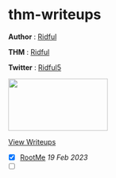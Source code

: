 # thm-writeups

**Author** : [Ridful](../../../)

**THM** : [Ridful](https://tryhackme.com/p/Ridful)

**Twitter** : [Ridful5](https://twitter.com/Ridful5)

<img src="https://assets.tryhackme.com/img/THMlogo.png" width="200" height="105">

[View Writeups](../../)
- [x] [RootMe](../../tree/main/RootMe) *19 Feb 2023*
- [ ] [](../../)
